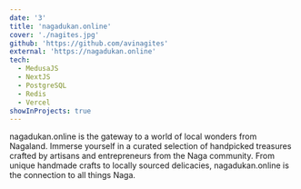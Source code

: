 ```yaml
---
date: '3'
title: 'nagadukan.online'
cover: './nagites.jpg'
github: 'https://github.com/avinagites'
external: 'https://nagadukan.online'
tech:
  - MedusaJS
  - NextJS
  - PostgreSQL
  - Redis
  - Vercel
showInProjects: true
---
```


nagadukan.online is the gateway to a world of local wonders from Nagaland. Immerse yourself in a curated selection of handpicked treasures crafted by artisans and entrepreneurs from the Naga community. From unique handmade crafts to locally sourced delicacies, nagadukan.online is the connection to all things Naga.
